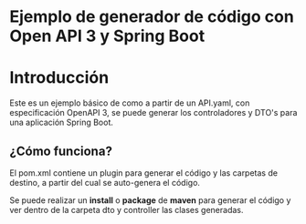 # Ejemplo de generador de código con Open API 3 y Spring Boot

# Introducción

Este es un ejemplo básico de como a partir de un API.yaml, con especificación OpenAPI 3, se puede generar los 
controladores y DTO's para una aplicación Spring Boot.


## ¿Cómo funciona?

El pom.xml contiene un plugin para generar el código y las carpetas de destino, a partir del cual se auto-genera el código.

Se puede realizar un **install** o **package** de **maven** para generar el código y ver dentro de la carpeta dto y 
controller las clases generadas.

